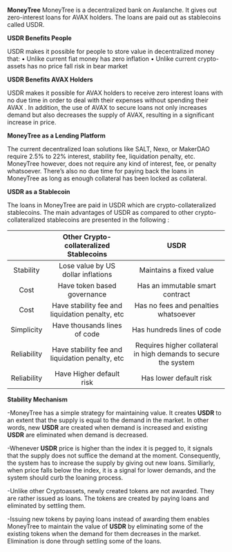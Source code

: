 **MoneyTree**
MoneyTree is a decentralized bank on Avalanche. It gives out zero-interest loans for AVAX holders. The loans are paid out as stablecoins called USDR.

**USDR Benefits People**

USDR makes it possible for people to store value in decentralized money that:
•	Unlike current fiat money has zero inflation
•	Unlike current crypto-assets has no price fall risk in bear market

**USDR Benefits AVAX  Holders**

USDR makes it possible for AVAX  holders to receive zero interest loans with no due time in order to deal with their expenses without spending their AVAX .
In addition, the use of AVAX to secure loans not only increases demand but also decreases the supply of AVAX, resulting in a significant increase in price.

**MoneyTree as a Lending Platform**

The current decentralized loan solutions like SALT, Nexo, or MakerDAO require 2.5% to 22% interest, stability fee, liquidation penalty, etc. MoneyTree however, does not require any kind of interest, fee, or penalty whatsoever. There’s also no due time for paying back the loans in MoneyTree as long as enough collateral has been locked as collateral.

**USDR as a Stablecoin**

The loans in MoneyTree are paid in USDR which are crypto-collateralized stablecoins. 
The main advantages of USDR as compared to other crypto-collateralized stablecoins are presented in the following :

|               |   **Other Crypto-collateralized Stablecoins**   |                            **USDR**                             | 
|:-------------:|:-----------------------------------------------:|:---------------------------------------------------------------:|              
| Stability     | Lose value by US dollar inflations              | Maintains a fixed value                                         |
| Cost          | Have token based governance                     | Has an immutable smart contract                                 |
| Cost          | Have stability fee and liquidation penalty, etc | Has no fees and penalties whatsoever                            |
| Simplicity    | Have thousands lines of code                    | Has hundreds lines of code                                      |
| Reliability   | Have stability fee and liquidation penalty, etc | Requires higher collateral in high demands to secure the system |
| Reliability   | Have Higher default risk                        | Has lower default risk                                          |

**Stability Mechanism**

-MoneyTree has a simple strategy for maintaining value. It creates **USDR** to an extent that the supply is equal to the demand in the market. In other words, new **USDR** are created when demand is increased and existing **USDR** are eliminated when demand is decreased.

-Whenever **USDR** price is higher than the index it is pegged to, it signals that the supply does not suffice the demand at the moment. Consequently, the system has to increase the supply by giving out new loans. Similiarly, when price falls below the index, it is a signal for lower demands, and the system should curb the loaning process.

-Unlike other Cryptoassets, newly created tokens are not awarded. They are rather issued as loans. The tokens are created by paying loans and eliminated by settling them.

-Issuing new tokens by paying loans instead of awarding them enables MoneyTree to maintain the value of **USDR** by eliminating some of the existing tokens when the demand for them decreases in the market. Elimination is done through settling some of the loans.




